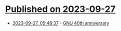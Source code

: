 # [Published on 2023-09-27](index.md)

* [2023-09-27, 05:48:37](https://lobste.rs/s/8rloiu/gnu_40th_anniversary) - [GNU 40th anniversary](https://www.gnu.org/gnu40/)
